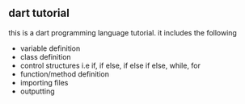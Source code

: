 ## dart tutorial
this is a dart programming language tutorial.
it includes the following
-  variable definition
-  class definition
-  control structures i.e if, if else, if else if else, while, for
-  function/method definition
-  importing files
-  outputting
